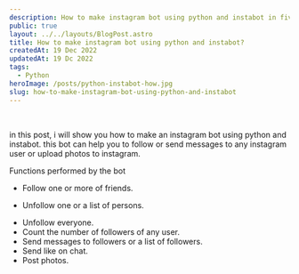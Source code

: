 ```yaml
---
description: How to make instagram bot using python and instabot in five lines of code.
public: true
layout: ../../layouts/BlogPost.astro
title: How to make instagram bot using python and instabot?
createdAt: 19 Dec 2022
updatedAt: 19 Dc 2022
tags:
  - Python
heroImage: /posts/python-instabot-how.jpg
slug: how-to-make-instagram-bot-using-python-and-instabot
---
```


</br>

in this post, i will show you how to make an instagram bot using python and instabot.
this bot can help you to follow or send messages to any instagram user or upload photos to instagram.

Functions performed by the bot

- Follow one or more of friends.

* Unfollow one or a list of persons.

- Unfollow everyone.
- Count the number of followers of any user.
- Send messages to followers or a list of followers.
- Send like on chat.
- Post photos.
